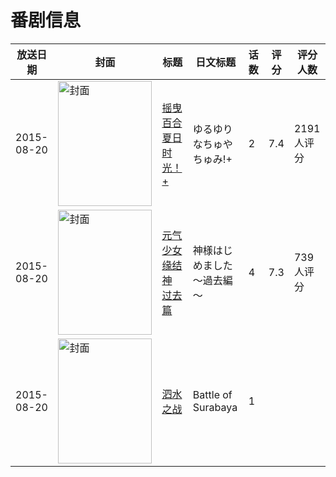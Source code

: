 # 番剧信息

|放送日期|封面|标题|日文标题|话数|评分|评分人数|
|---|---|---|---|---|---|---|
|2015-08-20|<img src="https://lain.bgm.tv/pic/cover/c/6b/d7/136311_N51T6.jpg" alt="封面" style="width:150px;height:200px;object-fit:cover;">|[摇曳百合 夏日时光！+](https://bangumi.tv/subject/136311)|ゆるゆり なちゅやちゅみ!+|2|7.4|2191人评分|
|2015-08-20|<img src="https://lain.bgm.tv/pic/cover/c/38/b8/147365_05F3f.jpg" alt="封面" style="width:150px;height:200px;object-fit:cover;">|[元气少女缘结神 过去篇](https://bangumi.tv/subject/147365)|神様はじめました～過去編～|4|7.3|739人评分|
|2015-08-20|<img src="https://lain.bgm.tv/pic/cover/c/8b/e9/163873_nsJ66.jpg" alt="封面" style="width:150px;height:200px;object-fit:cover;">|[泗水之战](https://bangumi.tv/subject/163873)|Battle of Surabaya|1|||
